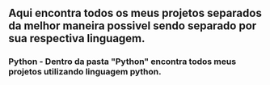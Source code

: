 ## Aqui encontra todos os meus projetos separados da melhor maneira possivel sendo separado por sua respectiva linguagem.

### Python - Dentro da pasta "Python" encontra todos meus projetos utilizando linguagem python.
